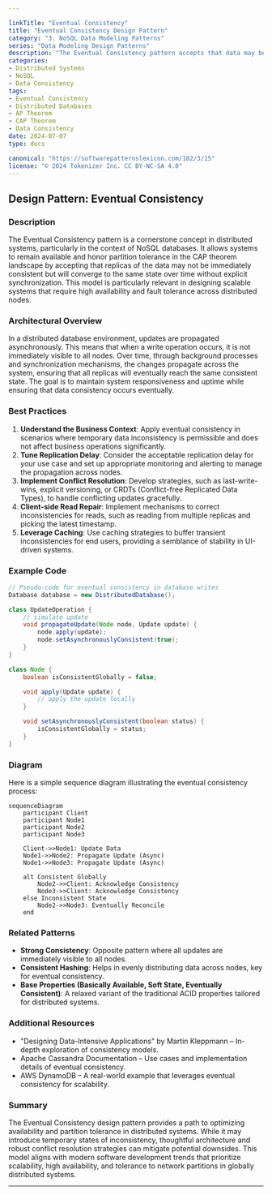 ```yaml
---

linkTitle: "Eventual Consistency"
title: "Eventual Consistency Design Pattern"
category: "3. NoSQL Data Modeling Patterns"
series: "Data Modeling Design Patterns"
description: "The Eventual Consistency pattern accepts that data may become consistent over time across replicas, balancing availability and partition tolerance in distributed systems."
categories:
- Distributed Systems
- NoSQL
- Data Consistency
tags:
- Eventual Consistency
- Distributed Databases
- AP Theorem
- CAP Theorem
- Data Consistency
date: 2024-07-07
type: docs

canonical: "https://softwarepatternslexicon.com/102/3/15"
license: "© 2024 Tokenizer Inc. CC BY-NC-SA 4.0"
---
```


## Design Pattern: Eventual Consistency

### Description

The Eventual Consistency pattern is a cornerstone concept in distributed systems, particularly in the context of NoSQL databases. It allows systems to remain available and honor partition tolerance in the CAP theorem landscape by accepting that replicas of the data may not be immediately consistent but will converge to the same state over time without explicit synchronization. This model is particularly relevant in designing scalable systems that require high availability and fault tolerance across distributed nodes.

### Architectural Overview

In a distributed database environment, updates are propagated asynchronously. This means that when a write operation occurs, it is not immediately visible to all nodes. Over time, through background processes and synchronization mechanisms, the changes propagate across the system, ensuring that all replicas will eventually reach the same consistent state. The goal is to maintain system responsiveness and uptime while ensuring that data consistency occurs eventually.

### Best Practices

1. **Understand the Business Context**: Apply eventual consistency in scenarios where temporary data inconsistency is permissible and does not affect business operations significantly.
2. **Tune Replication Delay**: Consider the acceptable replication delay for your use case and set up appropriate monitoring and alerting to manage the propagation across nodes.
3. **Implement Conflict Resolution**: Develop strategies, such as last-write-wins, explicit versioning, or CRDTs (Conflict-free Replicated Data Types), to handle conflicting updates gracefully.
4. **Client-side Read Repair**: Implement mechanisms to correct inconsistencies for reads, such as reading from multiple replicas and picking the latest timestamp.
5. **Leverage Caching**: Use caching strategies to buffer transient inconsistencies for end users, providing a semblance of stability in UI-driven systems.

### Example Code

```java
// Pseudo-code for eventual consistency in database writes
Database database = new DistributedDatabase();

class UpdateOperation {
    // simulate update
    void propagateUpdate(Node node, Update update) {
        node.apply(update);
        node.setAsynchronouslyConsistent(true);
    }
}

class Node {
    boolean isConsistentGlobally = false;

    void apply(Update update) {
        // apply the update locally
    }

    void setAsynchronouslyConsistent(boolean status) {
        isConsistentGlobally = status;
    }
}
```

### Diagram

Here is a simple sequence diagram illustrating the eventual consistency process:

```mermaid
sequenceDiagram
    participant Client
    participant Node1
    participant Node2
    participant Node3

    Client->>Node1: Update Data
    Node1->>Node2: Propagate Update (Async)
    Node1->>Node3: Propagate Update (Async)

    alt Consistent Globally
        Node2->>Client: Acknowledge Consistency
        Node3->>Client: Acknowledge Consistency
    else Inconsistent State
        Node2->>Node3: Eventually Reconcile
    end
```

### Related Patterns

- **Strong Consistency**: Opposite pattern where all updates are immediately visible to all nodes.
- **Consistent Hashing**: Helps in evenly distributing data across nodes, key for eventual consistency.
- **Base Properties (Basically Available, Soft State, Eventually Consistent)**: A relaxed variant of the traditional ACID properties tailored for distributed systems.

### Additional Resources

- "Designing Data-Intensive Applications" by Martin Kleppmann – In-depth exploration of consistency models.
- Apache Cassandra Documentation – Use cases and implementation details of eventual consistency.
- AWS DynamoDB – A real-world example that leverages eventual consistency for scalability.

### Summary

The Eventual Consistency design pattern provides a path to optimizing availability and partition tolerance in distributed systems. While it may introduce temporary states of inconsistency, thoughtful architecture and robust conflict resolution strategies can mitigate potential downsides. This model aligns with modern software development trends that prioritize scalability, high availability, and tolerance to network partitions in globally distributed systems.

---
